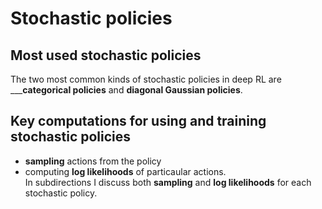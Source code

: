 # Stochastic policies
## Most used stochastic policies
The two most common kinds of stochastic policies in deep RL are _____categorical policies__ and
__diagonal Gaussian policies__.
## Key computations for using and training stochastic policies
* __sampling__ actions from the policy
* computing __log likelihoods__ of particaular actions.  
In subdirections I discuss both __sampling__ and __log likelihoods__ for each stochastic policy.
